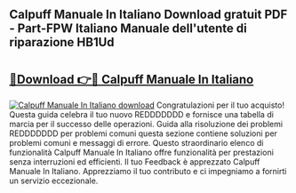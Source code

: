 ## Calpuff Manuale In Italiano Download gratuit PDF - Part-FPW Italiano Manuale dell'utente di riparazione HB1Ud

# <h2><a href="http://dfchaq.blite.top/?on=Calpuff+Manuale+In+Italiano">🔗Download 👉🔴 Calpuff Manuale In Italiano</a></h2>

[![Calpuff Manuale In Italiano download](https://i.imgur.com/lujVjoI.png)](http://dfchaq.blite.top/?on=Calpuff+Manuale+In+Italiano)
Congratulazioni per il tuo acquisto! Questa guida celebra il tuo nuovo REDDDDDDD e fornisce una tabella di marcia per il successo delle operazioni. Guida alla risoluzione dei problemi REDDDDDDD per problemi comuni questa sezione contiene soluzioni per problemi comuni e messaggi di errore. Questo straordinario elenco di funzionalità Calpuff Manuale In Italiano offre funzionalità per prestazioni senza interruzioni ed efficienti. Il tuo Feedback è apprezzato Calpuff Manuale In Italiano. Apprezziamo il tuo contributo e ci impegniamo a fornirti un servizio eccezionale.
